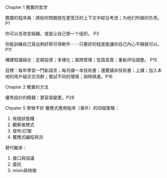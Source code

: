 
Chapter 1 務實的哲学

務實的程序員：將給你問題放在更宽泛的上下文中綜合考虑；为他们所做的负责。 P1


你可以去改变組織，或是让自己换一个组织。 P3


你能訓練自己寫出夠好即可得軟件⋯⋯只要好的程度能讓你自己內心平靜就可以。 P11


構建知識組合：定期投資；多樣化；風險管理；低買高賣；重新評估調整。 P15

目標：每年學習一門新語言；每月讀一本技術書；還要讀非技術書；上課；加入本地的用戶組合交流群；嘗試不同的環境；與時俱進。P16

Chapter 2 務實的方法

優秀設計的精髓：更容易變更。P28

Chpater 5 寧彎不折
響應式應用程序（事件）的四個策略：
1. 有限狀態機
2. 觀察者模式
3. 發布/訂閱
4. 響應式編程與流

替代繼承：
1. 接口與協議
2. 委託
3. mixin與特徵